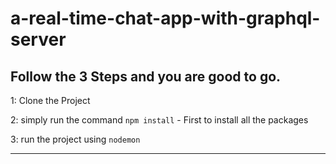 # a-real-time-chat-app-with-graphql-server

## Follow the 3 Steps and you are good to go. 

1: Clone the Project 

2: simply run the command    `npm install`  - First to install all the packages
   
3: run the project using   `nodemon`
   
   ------------ 
   


